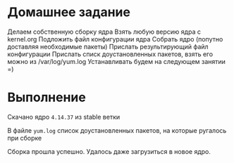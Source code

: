 # Домашнее задание

Делаем собственную сборку ядра
Взять любую версию ядра с kernel.org
Подложить файл конфигурации ядра
Собрать ядро (попутно доставляя необходимые пакеты)
Прислать результирующий файл конфигурации
Прислать списк доустановленных пакетов, взять его можно из /var/log/yum.log
Устанавливать будем на следующем занятии =)

# Выполнение

Скачано ядро `4.14.37` из stable ветки

В файле `yum.log` список доустановленных пакетов, на которые ругалось при сборке

Сборка прошла успешно. Удалось даже загрузиться в новое ядро.

